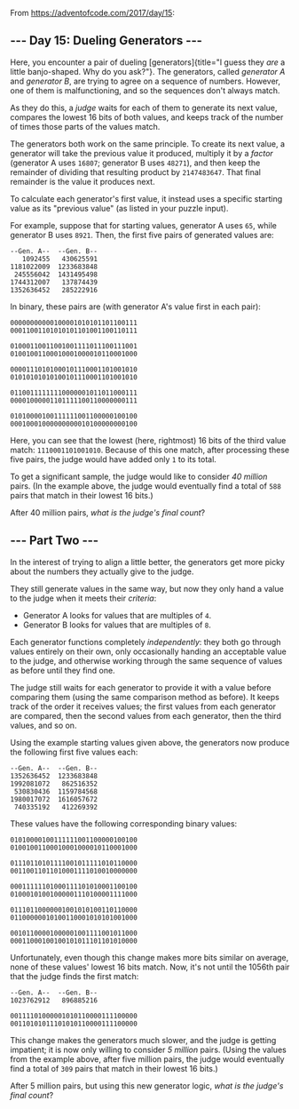 From <https://adventofcode.com/2017/day/15>:

--- Day 15: Dueling Generators ---
----------------------------------

Here, you encounter a pair of dueling
[generators]{title="I guess they *are* a little banjo-shaped. Why do you ask?"}.
The generators, called *generator A* and *generator B*, are trying to
agree on a sequence of numbers. However, one of them is malfunctioning,
and so the sequences don't always match.

As they do this, a *judge* waits for each of them to generate its next
value, compares the lowest 16 bits of both values, and keeps track of
the number of times those parts of the values match.

The generators both work on the same principle. To create its next
value, a generator will take the previous value it produced, multiply it
by a *factor* (generator A uses `16807`; generator B uses `48271`), and
then keep the remainder of dividing that resulting product by
`2147483647`. That final remainder is the value it produces next.

To calculate each generator's first value, it instead uses a specific
starting value as its "previous value" (as listed in your puzzle input).

For example, suppose that for starting values, generator A uses `65`,
while generator B uses `8921`. Then, the first five pairs of generated
values are:

    --Gen. A--  --Gen. B--
       1092455   430625591
    1181022009  1233683848
     245556042  1431495498
    1744312007   137874439
    1352636452   285222916

In binary, these pairs are (with generator A's value first in each
pair):

    00000000000100001010101101100111
    00011001101010101101001100110111

    01000110011001001111011100111001
    01001001100010001000010110001000

    00001110101000101110001101001010
    01010101010100101110001101001010

    01100111111110000001011011000111
    00001000001101111100110000000111

    01010000100111111001100000100100
    00010001000000000010100000000100

Here, you can see that the lowest (here, rightmost) 16 bits of the third
value match: `1110001101001010`. Because of this one match, after
processing these five pairs, the judge would have added only `1` to its
total.

To get a significant sample, the judge would like to consider *40
million* pairs. (In the example above, the judge would eventually find a
total of `588` pairs that match in their lowest 16 bits.)

After 40 million pairs, *what is the judge's final count*?

--- Part Two ---
----------------

In the interest of trying to align a little better, the generators get
more picky about the numbers they actually give to the judge.

They still generate values in the same way, but now they only hand a
value to the judge when it meets their *criteria*:

-   Generator A looks for values that are multiples of `4`.
-   Generator B looks for values that are multiples of `8`.

Each generator functions completely *independently*: they both go
through values entirely on their own, only occasionally handing an
acceptable value to the judge, and otherwise working through the same
sequence of values as before until they find one.

The judge still waits for each generator to provide it with a value
before comparing them (using the same comparison method as before). It
keeps track of the order it receives values; the first values from each
generator are compared, then the second values from each generator, then
the third values, and so on.

Using the example starting values given above, the generators now
produce the following first five values each:

    --Gen. A--  --Gen. B--
    1352636452  1233683848
    1992081072   862516352
     530830436  1159784568
    1980017072  1616057672
     740335192   412269392

These values have the following corresponding binary values:

    01010000100111111001100000100100
    01001001100010001000010110001000

    01110110101111001011111010110000
    00110011011010001111010010000000

    00011111101000111101010001100100
    01000101001000001110100001111000

    01110110000001001010100110110000
    01100000010100110001010101001000

    00101100001000001001111001011000
    00011000100100101011101101010000

Unfortunately, even though this change makes more bits similar on
average, none of these values' lowest 16 bits match. Now, it's not until
the 1056th pair that the judge finds the first match:

    --Gen. A--  --Gen. B--
    1023762912   896885216

    00111101000001010110000111100000
    00110101011101010110000111100000

This change makes the generators much slower, and the judge is getting
impatient; it is now only willing to consider *5 million* pairs. (Using
the values from the example above, after five million pairs, the judge
would eventually find a total of `309` pairs that match in their lowest
16 bits.)

After 5 million pairs, but using this new generator logic, *what is the
judge's final count*?
